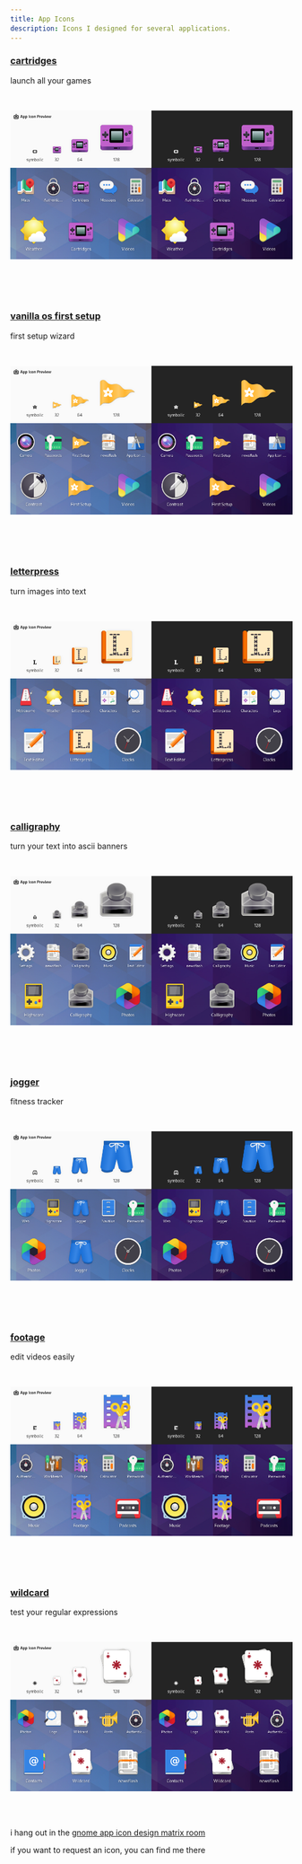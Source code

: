 ```yaml
---
title: App Icons
description: Icons I designed for several applications.
---
```


### [cartridges](https://github.com/kra-mo/cartridges)
launch all your games

<br>

![app icon preview](/images/cartridges-icon.webp)

<br>
<br>
<br>

### [vanilla os first setup](https://github.com/vanilla-OS/first-setup)
first setup wizard

<br>

![app icon preview](/images/first-setup-icon.webp)

<br>
<br>
<br>

### [letterpress](https://gitlab.com/gregorni/Letterpress)
turn images into text

<br>

![app icon preview](/images/letterpess-icon.webp)

<br>
<br>
<br>

### [calligraphy](https://gitlab.com/gregorni/Calligraphy)
turn your text into ascii banners

<br>

![app icon preview](/images/calligraphy-icon.webp)

<br>
<br>
<br>

### [jogger](https://codeberg.org/baarkerlounger/jogger)
fitness tracker

<br>

![app icon preview](/images/jogger-icon.webp)

<br>
<br>
<br>

### [footage](https://gitlab.com/adhami3310/Footage)
edit videos easily

<br>

![app icon preview](/images/footage-icon.webp)

<br>
<br>
<br>

### [wildcard](https://github.com/fkinoshita/Wildcard)
test your regular expressions

<br>

![app icon preview](/images/wildcard-icon.webp)

<br>
<br>

i hang out in the [gnome app icon design matrix room](https://matrix.to/#/#appicondesign:gnome.org)

if you want to request an icon, you can find me there
